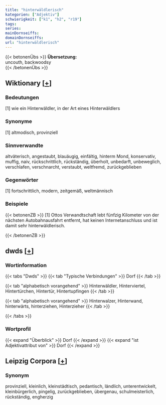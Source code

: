 ```yaml
---
title: "hinterwäldlerisch"
kategorien: ["Adjektiv"]
schwierigkeit: ["k1", "h2", "r19"]
tags:
series:
mainDornseiffs:
domainDornseiffs:
url: "hinterwäldlerisch"
---
```


{{< betonenÜbs >}}
**Übersetzung:**  
uncouth, backwoodsy  
{{< /betonenÜbs >}}

## Wiktionary [[+](https://de.wiktionary.org/wiki/hinterwäldlerisch)]

### Bedeutungen
[1] wie ein Hinterwäldler, in der Art eines Hinterwäldlers  

### Synonyme
[1] altmodisch, provinziell  

### Sinnverwandte
altväterisch, angestaubt, blauäugig, einfältig, hinterm Mond, konservativ, muffig, naiv, rückschrittlich, rückständig, überholt, unbedarft, unbeweglich, verschlafen, verschnarcht, verstaubt, weltfremd, zurückgeblieben  

### Gegenwörter
[1] fortschrittlich, modern, zeitgemäß, weltmännisch  

### Beispiele
{{< betonenZB >}}
[1] Ottos Verwandtschaft lebt fünfzig Kilometer von der nächsten Autobahnausfahrt entfernt, hat keinen Internetanschluss und ist damit sehr hinterwäldlerisch.  

{{< /betonenZB >}}


## dwds [[+](https://www.dwds.de/wb/hinterwäldlerisch)]

### Wortinformation
{{< tabs "Dwds" >}}
{{< tab "Typische Verbindungen" >}}
Dorf
{{< /tab >}}

{{< tab "alphabetisch vorangehend" >}}
Hinterwäldler, Hinterviertel, Hintertürchen, Hintertür, Hintertupfingen
{{< /tab >}}

{{< tab "alphabetisch vorangehend" >}}
Hinterwalzer, Hinterwand, hinterwärts, hinterziehen, Hinterzieher
{{< /tab >}}

{{< /tabs >}}

### Wortprofil
{{< expand "Überblick" >}} Dorf {{< /expand >}}
{{< expand "ist Adjektivattribut von" >}} Dorf {{< /expand >}}

## Leipzig Corpora [[+](https://corpora.uni-leipzig.de/en/res?word=hinterwäldlerisch&corpusId=deu_newscrawl-public_2018)]


### Synonym
provinziell, kleinlich, kleinstädtisch, pedantisch, ländlich, unterentwickelt, kleinbürgerlich, pingelig, zurückgeblieben, übergenau, schulmeisterlich, rückständig, engherzig


